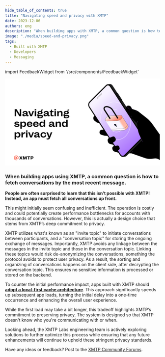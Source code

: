 ```yaml
---
hide_table_of_contents: true
title: "Navigating speed and privacy with XMTP"
date: 2023-12-06
authors: eng
description: "When building apps with XMTP, a common question is how to fetch conversations by the most recent message."
image: "./media/speed-and-privacy.png"
tags:
  - Built with XMTP
  - Developers
  - Messaging
---
```


import FeedbackWidget from '/src/components/FeedbackWidget'

![speed-privacy.png](./media/speed-and-privacy.png)

### When building apps using XMTP, a common question is how to fetch conversations by the most recent message.

<!--truncate-->

**People are often surprised to learn that this isn’t possible with XMTP! Instead, an app must fetch all conversations up front.**

This might initially seem confusing and inefficient. The operation is costly and could potentially create performance bottlenecks for accounts with thousands of conversations. However, this is actually a design choice that stems from XMTP’s deep commitment to privacy.

XMTP utilizes what's known as an "invite topic" to initiate conversations between participants, and a "conversation topic" for storing the ongoing exchange of messages. Importantly, XMTP avoids any linkage between the messages in the invite topic and those in the conversation topic. Linking these topics would risk de-anonymizing the conversations, something the protocol avoids to protect user privacy. As a result, the sorting and organizing of conversations happens on the client side, after decrypting the conversation topic. This ensures no sensitive information is processed or stored on the backend.

To counter the initial performance impact, apps built with XMTP should **[adopt a local-first cache architecture](/docs/build/local-first)**. This approach significantly speeds up subsequent app loads, turning the initial delay into a one-time occurrence and enhancing the overall user experience.

While the first load may take a bit longer, this tradeoff highlights XMTP’s commitment to preserving privacy. The system is designed so that XMTP doesn't know who you're communicating with or when.

Looking ahead, the XMTP Labs engineering team is actively exploring solutions to further optimize this process while ensuring that any future enhancements will continue to uphold these stringent privacy standards.

Have any ideas or feedback? Post to the [XMTP Community Forums](https://community.xmtp.org/).
